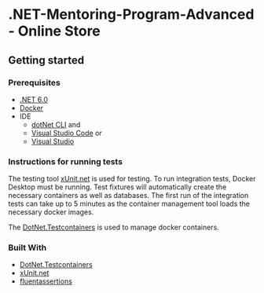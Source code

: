 # .NET-Mentoring-Program-Advanced - Online Store

## Getting started

### Prerequisites
* [.NET 6.0](https://dotnet.microsoft.com/en-us/download/dotnet/6.0)
* [Docker](https://docs.docker.com/docker-for-mac/install/)
* IDE
  * [dotNet CLI](https://docs.microsoft.com/en-us/dotnet/core/tools/) and
  * [Visual Studio Code](https://code.visualstudio.com/) or
  * [Visual Studio](https://visualstudio.microsoft.com/)

### Instructions for running tests
The testing tool [xUnit.net](https://xunit.net/) is used for testing. To run integration tests, Docker Desktop must be running.
Test fixtures will automatically create the necessary containers as well as databases. The first run of the integration tests can take up to 5 minutes as the container management tool loads the necessary docker images.

The [DotNet.Testcontainers](https://github.com/testcontainers/testcontainers-dotnet) is used to manage docker containers.

### Built With
* [DotNet.Testcontainers](https://github.com/testcontainers/testcontainers-dotnet)
* [xUnit.net](https://xunit.net/)
* [fluentassertions](https://fluentassertions.com/)